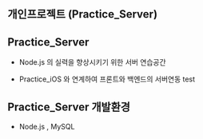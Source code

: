 ## 개인프로젝트 (Practice_Server)



## Practice_Server

- Node.js 의 실력을 향상시키기 위한 서버 연습공간

- Practice_iOS 와 연계하여 프론트와 백엔드의 서버연동 test

  

## Practice_Server 개발환경

- Node.js , MySQL

